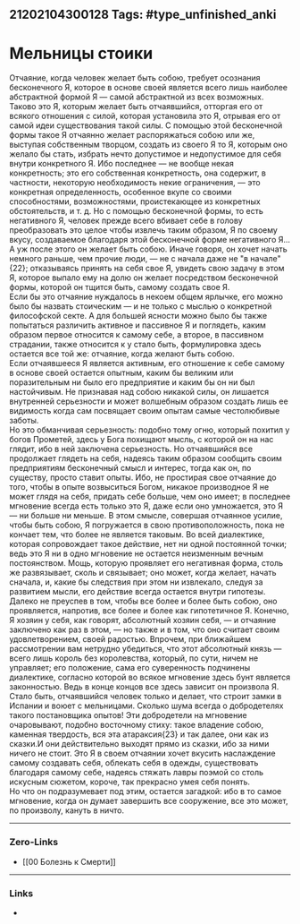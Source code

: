 21202104300128
Tags: #type_unfinished_anki
---
# Мельницы стоики

Отчаяние, когда человек желает быть собою, требует осознания бесконечного Я, которое в основе своей является всего лишь наиболее абстрактной формой Я — самой абстрактной из всех возможных. Таково это Я, которым желает быть отчаявшийся, отторгая его от всякого отношения с силой, которая установила это Я, отрывая его от самой идеи существования такой силы. С помощью этой бесконечной формы такое Я отчаянно желает распоряжаться собою или же, выступая собственным творцом, создать из своего Я то Я, которым оно желало бы стать, избрать нечто допустимое и недопустимое для себя внутри конкретного Я. Ибо последнее — не вообще некая конкретность; это его собственная конкретность, она содержит, в частности, некоторую необходимость некие ограничения, — это конкретная определенность, особенное вкупе со своими способностями, возможностями, проистекающее из конкретных обстоятельств, и т. д. Но с помощью бесконечной формы, то есть негативного Я, человек прежде всего вбивает себе в голову преобразовать это целое чтобы извлечь таким образом, Я по своему вкусу, создаваемое благодаря этой бесконечной форме негативного Я... А уж после этого он желает быть собою. Иначе говоря, он хочет начать немного раньше, чем прочие люди, — не с начала даже не "в начале"{22}; отказываясь принять на себя свое Я, увидеть свою задачу в этом Я, которое выпало ему на долю он желает посредством бесконечной формы, которой он тщится быть, самому создать свое Я.<br>Если бы это отчаяние нуждалось в некоем общем ярлычке, его можно было бы назвать стоическим — и не только с мыслью о конкретной философской секте. А для большей ясности можно было бы также попытаться различить активное и пассивное Я и поглядеть, каким образом первое относится к самому себе, а второе, в пассивном страдании, также относится к у стало быть, формулировка здесь остается все той же: отчаяние, когда желают быть собою.<br>Если отчаявшееся Я является активным, его отношение к себе самому в основе своей остается опытным, каким бы великим или поразительным ни было его предприятие и каким бы он ни был настойчивым. Не признавая над собою никакой силы, он лишается внутренней серьезности и может волшебным образом создать лишь ее видимость когда сам посвящает своим опытам самые честолюбивые заботы.<br>Но это обманчивая серьезность: подобно тому огню, который похитил у богов Прометей, здесь у Бога похищают мысль, с которой он на нас глядит, ибо в ней заключена серьезность. Но отчаявшийся все продолжает глядеть на себя, надеясь таким образом сообщить своим предприятиям бесконечный смысл и интерес, тогда как он, по существу, просто ставит опыты. Ибо, не простирая свое отчаяние до того, чтобы в опыте возвыситься Богом, никакое производное Я не может глядя на себя, придать себе больше, чем оно имеет; в последнее мгновение всегда есть только это Я, даже если оно умножается, это Я — ни больше ни меньше. В этом смысле, совершая отчаянное усилие, чтобы быть собою, Я погружается в свою противоположность, пока не кончает тем, что более не является таковым. Во всей диалектике, которая сопровождает такое действие, нет ни одной постоянной точки; ведь это Я ни в одно мгновение не остается неизменным вечным постоянством. Мощь, которую проявляет его негативная форма, столь же развязывает, сколь и связывает; оно может, когда желает, начать сначала, и, какие бы следствия при этом ни извлекало, следуя за развитием мысли, его действие всегда остается внутри гипотезы. Далеко не преуспев в том, чтобы все более и более быть собою, оно проявляется, напротив, все более и более как гипотетичное Я. Конечно, Я хозяин у себя, как говорят, абсолютный хозяин себя, — и отчаяние заключено как раз в этом, — но также и в том, что оно считает своим удовлетворением, своей радостью. Впрочем, при ближайшем рассмотрении вам нетрудно убедиться, что этот абсолютный князь — всего лишь король без королевства, который, по сути, ничем не управляет; его положение, сама его суверенность подчинены диалектике, согласно которой во всякое мгновение здесь бунт является законностью. Ведь в конце концов все здесь зависит он произвола Я.<br>Стало быть, отчаявшийся человек только и делает, что строит замки в Испании и воюет с мельницами. Сколько шума всегда о добродетелях такого постановщика опытов! Эти добродетели на мгновение очаровывают, подобно восточному стиху: такое владение собою, каменная твердость, вся эта атараксия{23} и так далее, они как из сказки.И они действительно выходят прямо из сказки, ибо за ними ничего не стоит. Это Я в своем отчаянии хочет вкусить наслаждение самому создавать себя, облекать себя в одежды, существовать благодаря самому себе, надеясь стяжать лавры поэмой со столь искусным сюжетом, короче, так прекрасно умея себя понять.<br>Но что он подразумевает под этим, остается загадкой: ибо в то самое мгновение, когда он думает завершить все сооружение, все это может, по произволу, кануть в ничто.

---
### Zero-Links
- [[00 Болезнь к Смерти]]
---
### Links
-